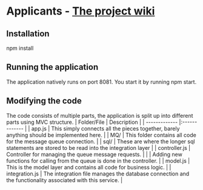 # Applicants - [The project wiki](https://microrecruitment.github.io/)

## Installation
npm install

## Running the application
The application natively runs on port 8081.
You start it by running npm start.

## Modifying the code
The code consists of multiple parts, the application is split up into different parts using MVC structure.
| Folder/File        | Description          |
| ------------- |:------------- |
| app.js | This simply connects all the pieces together, barely anything should be implemented here. |
| MQ/ | This folder contains all code for the message queue connection. |
| sql/ | These are where the longer sql statements are stored to be read into the integration layer |
| controller.js | Controller for managing the queue message requests. |
| | Adding new functions for calling from the queue is done in the controller. |
| model.js  | This is the model layer and contains all code for business logic. |
| integration.js  | The integration file manages the database connection and the functionality associated with this service.  |
